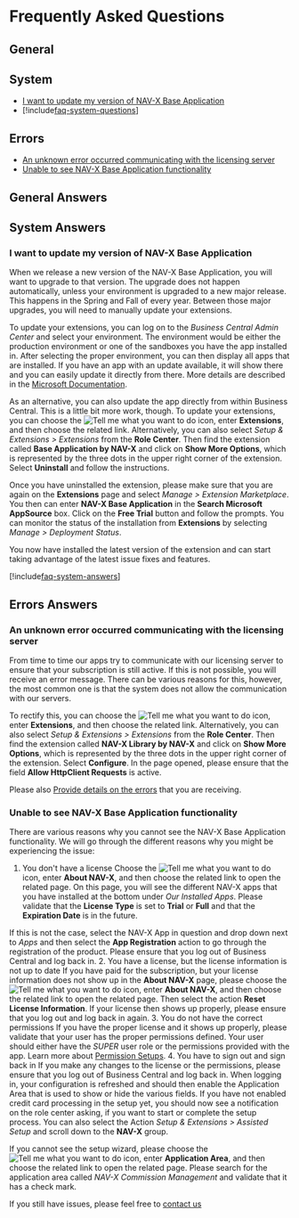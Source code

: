 # Frequently Asked Questions

## General

## System

- [I want to update my version of NAV-X Base Application](faq-index.md#i-want-to-update-my-version-of-nav-x-base-application)
- [!include[faq-system-questions](../includes/faq-system-questions.md)]

## Errors

- [An unknown error occurred communicating with the licensing server](faq-index.md#an-unknown-error-occurred-communicating-with-the-licensing-server)
- [Unable to see NAV-X Base Application functionality](faq-index.md#unable-to-see-nav-x-base-application-functionality)

## General Answers

## System Answers

### I want to update my version of NAV-X Base Application

When we release a new version of the NAV-X Base Application, you will want to upgrade to that version. The upgrade does not happen automatically, unless your environment is upgraded to a new major release. This happens in the Spring and Fall of every year. Between those major upgrades, you will need to manually update your extensions.

To update your extensions, you can log on to the *Business Central Admin Center* and select your environment. The environment would be either the production environment or one of the sandboxes you have the app installed in. After selecting the proper environment, you can then display all apps that are installed. If you have an app with an update available, it will show there and you can easily update it directly from there. More details are described in the [Microsoft Documentation](https://learn.microsoft.com/en-us/dynamics365/business-central/dev-itpro/administration/tenant-admin-center-manage-apps).

As an alternative, you can also update the app directly from within Business Central. This is a little bit more work, though. To update your extensions, you can choose the ![Tell me what you want to do](/images/magnifying-glass.gif) icon, enter **Extensions**, and then choose the related link. Alternatively, you can also select *Setup & Extensions > Extensions* from the **Role Center**. Then find the extension called **Base Application by NAV-X** and click on **Show More Options**, which is represented by the three dots in the upper right corner of the extension. Select **Uninstall** and follow the instructions.

Once you have uninstalled the extension, please make sure that you are again on the **Extensions** page and select *Manage > Extension Marketplace*. You then can enter **NAV-X Base Application** in the **Search Microsoft AppSource** box. Click on the **Free Trial** button and follow the prompts. You can monitor the status of the installation from **Extensions** by selecting *Manage > Deployment Status*.

You now have installed the latest version of the extension and can start taking advantage of the latest issue fixes and features.

[!include[faq-system-answers](../includes/faq-system-answers.md)]

## Errors Answers

### An unknown error occurred communicating with the licensing server

From time to time our apps try to communicate with our licensing server to ensure that your subscription is still active. If this is not possible, you will receive an error message. There can be various reasons for this, however, the most common one is that the system does not allow the communication with our servers.

To rectify this, you can choose the ![Tell me what you want to do](/images/magnifying-glass.gif) icon, enter **Extensions**, and then choose the related link. Alternatively, you can also select *Setup & Extensions > Extensions* from the **Role Center**. Then find the extension called **NAV-X Library by NAV-X** and click on **Show More Options**, which is represented by the three dots in the upper right corner of the extension. Select **Configure**. In the page opened, please ensure that the field **Allow HttpClient Requests** is active.

Please also [Provide details on the errors](../how-to-debug-service-errors.md) that you are receiving.

### Unable to see NAV-X Base Application functionality

There are various reasons why you cannot see the NAV-X Base Application functionality. We will go through the different reasons why you might be experiencing the issue:

1. You don't have a license
 Choose the ![Tell me what you want to do](/images/magnifying-glass.gif) icon, enter **About NAV-X**, and then choose the related link to open the related page. On this page, you will see the different NAV-X apps that you have installed at the bottom under *Our Installed Apps*. Please validate that the **License Type** is set to **Trial** or **Full** and that the **Expiration Date** is in the future.

 If this is not the case, select the NAV-X App in question and drop down next to *Apps* and then select the **App Registration** action to go through the registration of the product. Please ensure that you log out of Business Central and log back in.
2. You have a license, but the license information is not up to date
 If you have paid for the subscription, but your license information does not show up in the **About NAV-X** page, please choose the ![Tell me what you want to do](/images/magnifying-glass.gif) icon, enter **About NAV-X**, and then choose the related link to open the related page. Then select the action **Reset License Information**. If your license then shows up properly, please ensure that you log out and log back in again.
3. You do not have the correct permissions
 If you have the proper license and it shows up properly, please validate that your user has the proper permissions defined. Your user should either have the *SUPER* user role or the permissions provided with the app. Learn more about [Permission Setups](permission-setups.md).
4. You have to sign out and sign back in
 If you make any changes to the license or the permissions, please ensure that you log out of Business Central and log back in. When logging in, your configuration is refreshed and should then enable the Application Area that is used to show or hide the various fields. If you have not enabled credit card processing in the setup yet, you should now see a notification on the role center asking, if you want to start or complete the setup process. You can also select the Action *Setup & Extensions > Assisted Setup* and scroll down to the **NAV-X** group.

 If you cannot see the setup wizard, please choose the ![Tell me what you want to do](/images/magnifying-glass.gif) icon, enter **Application Area**, and then choose the related link to open the related page. Please search for the application area called *NAV-X Commission Management* and validate that it has a check mark.

If you still have issues, please feel free to [contact us](https://nav-x.com/support/)
